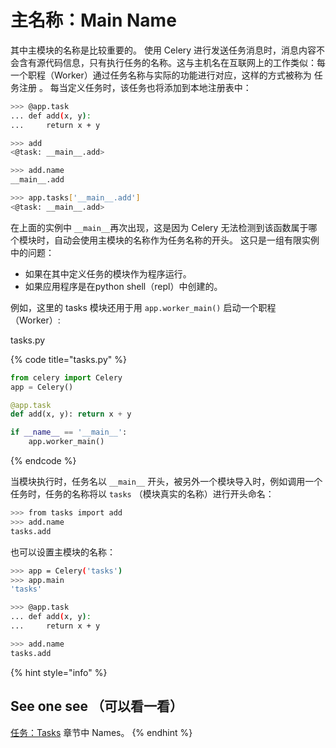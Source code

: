 # 主名称：Main Name

其中主模块的名称是比较重要的。 使用 Celery 进行发送任务消息时，消息内容不会含有源代码信息，只有执行任务的名称。这与主机名在互联网上的工作类似：每一个职程（Worker）通过任务名称与实际的功能进行对应，这样的方式被称为 任务注册 。 每当定义任务时，该任务也将添加到本地注册表中：

```bash
>>> @app.task
... def add(x, y):
...     return x + y

>>> add
<@task: __main__.add>

>>> add.name
__main__.add

>>> app.tasks['__main__.add']
<@task: __main__.add>
```

在上面的实例中 `__main__`再次出现，这是因为 Celery 无法检测到该函数属于哪个模块时，自动会使用主模块的名称作为任务名称的开头。 这只是一组有限实例中的问题：

* 如果在其中定义任务的模块作为程序运行。
* 如果应用程序是在python shell（repl）中创建的。

例如，这里的 tasks 模块还用于用 `app.worker_main()` 启动一个职程（Worker）:

tasks.py

{% code title="tasks.py" %}
```python
from celery import Celery
app = Celery()

@app.task
def add(x, y): return x + y

if __name__ == '__main__':
    app.worker_main()
```
{% endcode %}

当模块执行时，任务名以 `__main__` 开头，被另外一个模块导入时，例如调用一个任务时，任务的名称将以 `tasks` （模块真实的名称）进行开头命名：

```bash
>>> from tasks import add
>>> add.name
tasks.add
```

也可以设置主模块的名称：

```bash
>>> app = Celery('tasks')
>>> app.main
'tasks'

>>> @app.task
... def add(x, y):
...     return x + y

>>> add.name
tasks.add
```

{% hint style="info" %}
## See one see （可以看一看）

[任务：Tasks](https://app.gitbook.com/@open-source-translation/s/celery/~/edit/drafts/-LkHOQZTEvY7SK2wkQc-/yong-hu-zhi-nan/ren-wu-tasks) 章节中 Names。
{% endhint %}

